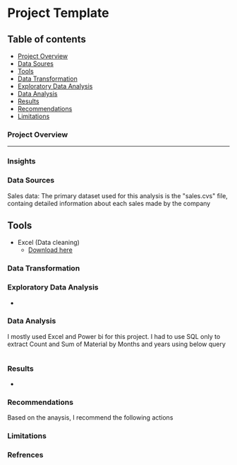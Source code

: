 # Project Template

## Table of contents

- [Project Overview](#project-overview)
- [Data Soures](#data-sources)
- [Tools](#tools)
- [Data Transformation](#data-transformation)
- [Exploratory Data Analysis](#exploratory-data-analysis)
- [Data Analysis](#data-analysis)
- [Results](#results)
- [Recommendations](#recommendations)
- [Limitations](#limitations)


### Project Overview
---


### Insights







### Data Sources

Sales data: The primary dataset used for this analysis is the "sales.cvs" file, containg detailed information about each sales made by the company

## Tools

- Excel (Data cleaning) 
  - [Download here](https://github.com/)

### Data Transformation


### Exploratory Data Analysis

- 
### Data Analysis

I mostly used Excel and Power bi for this project. I had to use SQL only to extract Count and Sum of Material by Months and years using below query

```
``` 

### Results
- 

### Recommendations

Based on the anaysis, I recommend the following actions


### Limitations



### Refrences 




